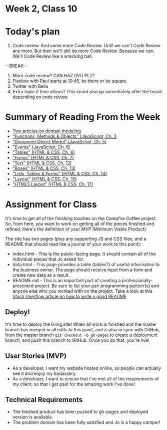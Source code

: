 # Week 2, Class 10

# Today's plan

1. Code review. And some more Code Review. Until we can't Code Review any more. But then we'll still do more Code Review. Because we can. We'll Code Review like a wrecking ball.

--BREAK--

1. More code review? CAN HAZ RVU PLZ?
2. Flexbox with Paul starts at 10:45, be there or be square.
3. Twitter with Bella
4. Extra topic if time allows? This could also go immediately after the break depending on code review.

# Summary of Reading From the Week
* [Two articles on domain modeling](https://canvas.instructure.com/courses/990569/discussion_topics/4360709)
* [“Functions, Methods & Objects” (JavaScript, Ch. 3](https://canvas.instructure.com/courses/990569/discussion_topics/4360707)
* [“Document Object Model” (JavaScript, Ch. 5)](https://canvas.instructure.com/courses/990569/discussion_topics/4360710)
* ["Events" (JavaScript, Ch. 6)](https://canvas.instructure.com/courses/990569/discussion_topics/4360712)
* ["Tables" (HTML & CSS, Ch. 6)](https://canvas.instructure.com/courses/990569/discussion_topics/4360711)
* ["Forms" (HTML & CSS, Ch. 7)](https://canvas.instructure.com/courses/990569/discussion_topics/4360713)
* [“Text” (HTML & CSS, Ch. 12)](https://canvas.instructure.com/courses/990569/discussion_topics/4360708)
* ["Boxes" (HTML & CSS, Ch. 13)](https://canvas.instructure.com/courses/990569/discussion_topics/4360701)
* ["Lists, Tables & Forms" (HTML & CSS, Ch. 14)](https://canvas.instructure.com/courses/990569/discussion_topics/4360715)
* ["Layout" (HTML & CSS, Ch. 15)](https://canvas.instructure.com/courses/990569/discussion_topics/4360702)
* ["HTML5 Layout" (HTML & CSS, Ch. 17)](https://canvas.instructure.com/courses/990569/discussion_topics/4360716)



# Assignment for Class

It's time to get all of the finishing touches on the Campfire Coffee project. So, from here, you want to work on getting all of the pieces finished and refined. Here's the definition of your *MVP* (Minimum Viable Product):

The site has two pages (plus any supporting JS and CSS files, and a README that should read like a journal of your work to this point):

  * index.html - This is the public-facing page. It should contain all of the individual pieces that Jo asked for.
  * data.html - This page provides a table (tables?) of useful information to the business owner. The page should receive input from a form and create new data as a result.
  * README.md - This is an important part of creating a professionally-presented project. Be sure to list your pair programming partner(s) and anyone else who you worked with on the project. Take a look at this [Stack Overflow article on how to write a good README](http://stackoverflow.com/questions/2304863/how-to-write-a-good-readme)

## Deploy!
It's time to deploy the living site! When all work is finished and the master branch has merged in all edits to this point, and is also in sync with GitHub, from the master branch `git checkout -b gh-pages` to create a deployment branch, and push this branch to GitHub. Once you do that, you're live!

## User Stories (MVP)
 - As a developer, I want my website hosted online, so people can actually see it and enjoy my badassery.
 - As a developer, I want to ensure that I've met all of the requirements of my client, so that I get paid for the amazing work I've done!

## Technical Requirements
 - The finished product has been pushed to gh-pages and deployed version is available.
 - The problem domain has been fully satisfied and Jo is a happy *camper*!
